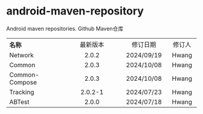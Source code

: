# android-maven-repository
Android maven repositories. Github Maven仓库

<table style="text-align:center">
   <tr><th width="30%" style="text-align:left">名称</th><td width="30%">最新版本</td><td>修订日期</td><td>修订人</td></tr>
   <tr><td style="text-align:left">Network</td><td>2.0.2</td><td>2024/09/19</td><td>Hwang</td></tr>
   <tr><td style="text-align:left">Common</td><td>2.0.3</td><td>2024/10/08</td><td>Hwang</td></tr>
   <tr><td style="text-align:left">Common-Compose</td><td>2.0.3</td><td>2024/10/08</td><td>Hwang</td></tr>
   <tr><td style="text-align:left">Tracking</td><td>2.0.2-1</td><td>2024/07/23</td><td>Hwang</td></tr>
   <tr><td style="text-align:left">ABTest</td><td>2.0.0</td><td>2024/07/18</td><td>Hwang</td></tr>
</table>